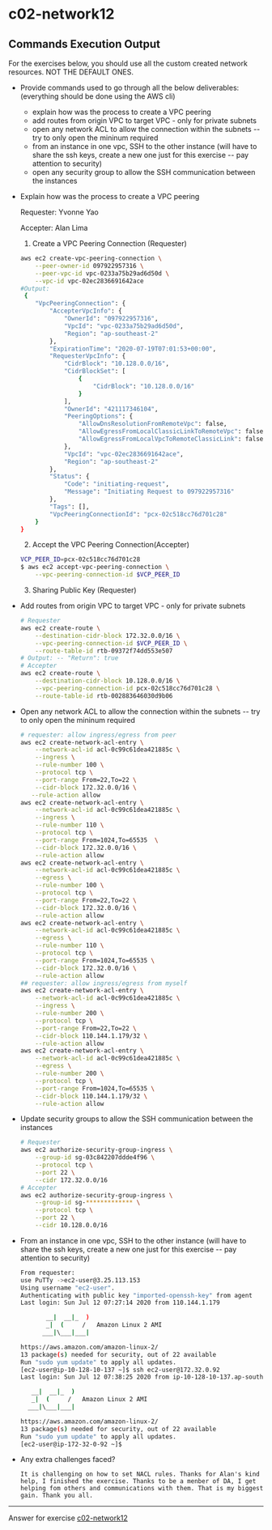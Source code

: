 ﻿# c02-network12

## Commands Execution Output

For the exercises below, you should use all the custom created network resources. NOT THE DEFAULT ONES.

- Provide commands used to go through all the below deliverables: (everything should be done using the AWS cli)

  - explain how was the process to create a VPC peering
  - add routes from origin VPC to target VPC - only for private subnets
  - open any network ACL to allow the connection within the subnets -- try to   only open the mininum required
  - from an instance in one vpc, SSH to the other instance (will have to share   the ssh keys, create a new one just for this exercise -- pay attention to   security)
  - open any security group to allow the SSH communication between the   instances

- Explain how was the process to create a VPC peering

    Requester: Yvonne Yao

    Accepter: Alan Lima

    1. Create a VPC Peering Connection (Requester)
    ```bash
    aws ec2 create-vpc-peering-connection \
        --peer-owner-id 097922957316 \
        --peer-vpc-id vpc-0233a75b29ad6d50d \
        --vpc-id vpc-02ec2836691642ace
    #Output:
     {
        "VpcPeeringConnection": {
            "AccepterVpcInfo": {
                "OwnerId": "097922957316",
                "VpcId": "vpc-0233a75b29ad6d50d",
                "Region": "ap-southeast-2"
            },
            "ExpirationTime": "2020-07-19T07:01:53+00:00",
            "RequesterVpcInfo": {
                "CidrBlock": "10.128.0.0/16",
                "CidrBlockSet": [
                    {
                        "CidrBlock": "10.128.0.0/16"
                    }
                ],
                "OwnerId": "421117346104",
                "PeeringOptions": {
                    "AllowDnsResolutionFromRemoteVpc": false,
                    "AllowEgressFromLocalClassicLinkToRemoteVpc": false,
                    "AllowEgressFromLocalVpcToRemoteClassicLink": false
                },
                "VpcId": "vpc-02ec2836691642ace",
                "Region": "ap-southeast-2"
            },
            "Status": {
                "Code": "initiating-request",
                "Message": "Initiating Request to 097922957316"
            },
            "Tags": [],
            "VpcPeeringConnectionId": "pcx-02c518cc76d701c28"
        }
    }

    ```
    2. Accept the VPC Peering Connection(Accepter)
    ```bash
   VCP_PEER_ID=pcx-02c518cc76d701c28
    $ aws ec2 accept-vpc-peering-connection \
        --vpc-peering-connection-id $VCP_PEER_ID
    ```
    3. Sharing Public Key (Requester)

- Add routes from origin VPC to target VPC - only for private subnets

    ```bash
    # Requester
    aws ec2 create-route \
        --destination-cidr-block 172.32.0.0/16 \
        --vpc-peering-connection-id $VCP_PEER_ID \
        --route-table-id rtb-09372f74dd553e507
    # Output: -- "Return": true
    # Accepter
    aws ec2 create-route \
        --destination-cidr-block 10.128.0.0/16 \
        --vpc-peering-connection-id pcx-02c518cc76d701c28 \
        --route-table-id rtb-002883646030d9b06
    ```

- Open any network ACL to allow the connection within the subnets -- try to only open the mininum required
    ```bash
    # requester: allow ingress/egress from peer
    aws ec2 create-network-acl-entry \
        --network-acl-id acl-0c99c61dea421885c \
        --ingress \
        --rule-number 100 \
        --protocol tcp \
        --port-range From=22,To=22 \
        --cidr-block 172.32.0.0/16 \
       --rule-action allow
    aws ec2 create-network-acl-entry \
        --network-acl-id acl-0c99c61dea421885c \
        --ingress \
        --rule-number 110 \
        --protocol tcp \
        --port-range From=1024,To=65535  \
        --cidr-block 172.32.0.0/16 \
        --rule-action allow
    aws ec2 create-network-acl-entry \
        --network-acl-id acl-0c99c61dea421885c \
        --egress \
        --rule-number 100 \
        --protocol tcp \
        --port-range From=22,To=22 \
        --cidr-block 172.32.0.0/16 \
        --rule-action allow
    aws ec2 create-network-acl-entry \
        --network-acl-id acl-0c99c61dea421885c \
        --egress \
        --rule-number 110 \
        --protocol tcp \
        --port-range From=1024,To=65535 \
        --cidr-block 172.32.0.0/16 \
        --rule-action allow
    ## requester: allow ingress/egress from myself
    aws ec2 create-network-acl-entry \
        --network-acl-id acl-0c99c61dea421885c \
        --ingress \
        --rule-number 200 \
        --protocol tcp \
        --port-range From=22,To=22 \
        --cidr-block 110.144.1.179/32 \
        --rule-action allow
    aws ec2 create-network-acl-entry \
        --network-acl-id acl-0c99c61dea421885c \
        --egress \
        --rule-number 200 \
        --protocol tcp \
        --port-range From=1024,To=65535 \
        --cidr-block 110.144.1.179/32 \
        --rule-action allow    
     ```
- Update security groups to allow the SSH communication between the instances
    ```bash
    # Requester
    aws ec2 authorize-security-group-ingress \
        --group-id sg-03c842207ddde4f96 \
        --protocol tcp \
        --port 22 \
        --cidr 172.32.0.0/16
    # Accepter
    aws ec2 authorize-security-group-ingress \
        --group-id sg-************* \
        --protocol tcp \
        --port 22 \
        --cidr 10.128.0.0/16
    ```

- From an instance in one vpc, SSH to the other instance (will have to share  the ssh keys, create a new one just for this exercise -- pay attention to security)
    ```bash
    From requester:
    use PuTTy ->ec2-user@3.25.113.153
    Using username "ec2-user".
    Authenticating with public key "imported-openssh-key" from agent
    Last login: Sun Jul 12 07:27:14 2020 from 110.144.1.179

           __|  __|_  )
           _|  (     /   Amazon Linux 2 AMI
          ___|\___|___|

    https://aws.amazon.com/amazon-linux-2/
    13 package(s) needed for security, out of 22 available
    Run "sudo yum update" to apply all updates.
    [ec2-user@ip-10-128-10-137 ~]$ ssh ec2-user@172.32.0.92
    Last login: Sun Jul 12 07:38:25 2020 from ip-10-128-10-137.ap-southeast-2.compute.internal

       __|  __|_  )
       _|  (     /   Amazon Linux 2 AMI
      ___|\___|___|

    https://aws.amazon.com/amazon-linux-2/
    13 package(s) needed for security, out of 22 available
    Run "sudo yum update" to apply all updates.
    [ec2-user@ip-172-32-0-92 ~]$
    ```


- Any extra challenges faced?
    ```
    It is challenging on how to set NACL rules. Thanks for Alan's kind help, I finished the exercise. Thanks to be a menber of DA, I get helping fom others and communications with them. That is my biggest gain. Thank you all.

    ```


<!-- Don't change anything below this point-->
***
Answer for exercise [c02-network12](https://github.com/devopsacademyau/academy/blob/893381c6f0b69434d9e8597d3d4b1c17f9bc1371/classes/02class/exercises/c02-network12/README.md)
